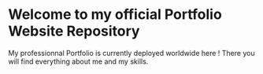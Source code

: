 # Welcome to my official Portfolio Website Repository

My professionnal Portfolio is currently deployed worldwide here !
There you will find everything about me and my skills.

